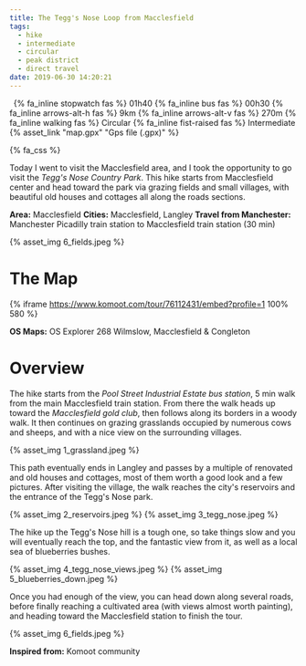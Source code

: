 ```yaml
---
title: The Tegg's Nose Loop from Macclesfield
tags:
  - hike
  - intermediate
  - circular
  - peak district
  - direct travel
date: 2019-06-30 14:20:21
---
```


<p>
    <span style="margin-left: 0.5em" class="indicator">
        {% fa_inline stopwatch fas %} 01h40
    </span>
    <span class="indicator">
        {% fa_inline bus fas %} 00h30
    </span>
    <span class="indicator">
        {% fa_inline arrows-alt-h fas %} 9km
    </span>
    <span class="indicator">
        {% fa_inline arrows-alt-v fas %} 270m
    </span>
    <span class="indicator">
        {% fa_inline walking fas %} Circular
    </span>
    <span class="indicator">
        {% fa_inline fist-raised fas %} Intermediate
    </span>
    <span class="gps-file"> 
        {% asset_link "map.gpx" "Gps file (.gpx)" %}
    </span> 
</p>

{% fa_css %}

Today I went to visit the Macclesfield area, and I took the opportunity to go visit the *Tegg's Nose Country Park*. This hike starts from Macclesfield center and head toward the park via grazing fields and small villages, with beautiful old houses and cottages all along the roads sections. 

**Area:** Macclesfield
**Cities:** Macclesfield, Langley
**Travel from Manchester:** Manchester Picadilly train station to Macclesfield train station (30 min)

{% asset_img 6_fields.jpeg %}

<!-- more -->

# The Map

{% iframe https://www.komoot.com/tour/76112431/embed?profile=1 100% 580 %}

**OS Maps:** OS Explorer 268 Wilmslow, Macclesfield & Congleton

# Overview

The hike starts from the *Pool Street Industrial Estate bus station*, 5 min walk from the main Macclesfield train station. From there the walk heads up toward the *Macclesfield gold club*, then follows along its borders in a woody walk. It then continues on grazing grasslands occupied by numerous cows and sheeps, and with a nice view on the surrounding villages.

{% asset_img 1_grassland.jpeg %}

This path eventually ends in Langley and passes by a multiple of renovated and old houses and cottages, most of them worth a good look and a few pictures. After visiting the village, the walk reaches the city's reservoirs and the entrance of the Tegg's Nose park.

{% asset_img 2_reservoirs.jpeg %}
{% asset_img 3_tegg_nose.jpeg %}

The hike up the Tegg's Nose hill is a tough one, so take things slow and you will eventually reach the top, and the fantastic view from it, as well as a local sea of blueberries bushes.

{% asset_img 4_tegg_nose_views.jpeg %}
{% asset_img 5_blueberries_down.jpeg %}

Once you had enough of the view, you can head down along several roads, before finally reaching a cultivated area (with views almost worth painting), and heading toward the Macclesfield station to finish the tour.

{% asset_img 6_fields.jpeg %}

**Inspired from:** Komoot community
